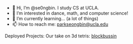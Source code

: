 - 👋 Hi, I’m @se0ngbin. I study CS at UCLA.
- 👀 I’m interested in dance, math, and computer science!
- 🌱 I’m currently learning... (a lot of things)
- 📫 How to reach me: parkseongbin@ucla.edu

Deployed Projects:
Our take on 3d tetris: [blockbussin](https://lenchennychen.github.io/blockbussin/)
<!---
se0ngbin/se0ngbin is a ✨ special ✨ repository because its `README.md` (this file) appears on your GitHub profile.
You can click the Preview link to take a look at your changes.
--->

